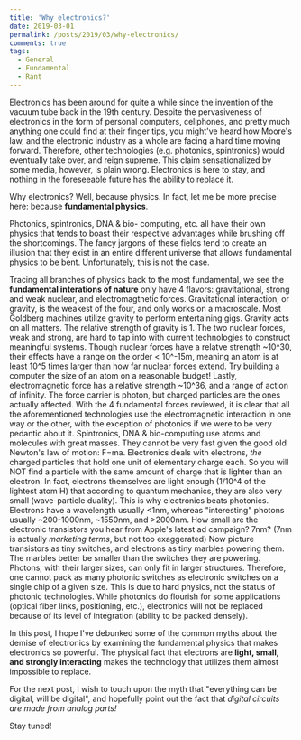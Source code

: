 ```yaml
---
title: 'Why electronics?'
date: 2019-03-01
permalink: /posts/2019/03/why-electronics/
comments: true
tags:
  - General
  - Fundamental
  - Rant
---
```


Electronics has been around for quite a while since the invention of the vacuum tube back in the 19th century. Despite the pervasiveness of electronics in the form of personal computers, cellphones, and pretty much anything one could find at their finger tips, you might've heard how Moore's law, and the electronic industry as a whole are facing a hard time moving forward. Therefore, other technologies (e.g. photonics, spintronics) would eventually take over, and reign supreme. This claim sensationalized by some media, however, is plain wrong. Electronics is here to stay, and nothing in the foreseeable future has the ability to replace it.

Why electronics? Well, because physics. In fact, let me be more precise here: because **fundamental physics**. 

Photonics, spintronics, DNA & bio- computing, etc. all have their own physics that tends to boast their respective advantages while brushing off the shortcomings. The fancy jargons of these fields tend to create an illusion that they exist in an entire different universe that allows fundamental physics to be bent. Unfortunately, this is not the case. 

Tracing all branches of physics back to the most fundamental, we see the **fundamental interations of nature** only have 4 flavors: gravitational, strong and weak nuclear, and electromagtnetic forces. Gravitational interaction, or gravity, is the weakest of the four, and only works on a macroscale. Most Goldberg machines utilize gravity to perform entertaining gigs. Gravity acts on all matters. The relative strength of gravity is 1. The two nuclear forces, weak and strong, are hard to tap into with current technologies to construct meaningful systems. Though nuclear forces have a relatve strength ~10^30, their effects have a range on the order < 10^-15m, meaning an atom is at least 10^5 times larger than how far nuclear forces extend. Try building a computer the size of an atom on a reasonable budget! Lastly, electromagnetic force has a relative strength ~10^36, and a range of action of infinity. The force carrier is photon, but charged particles are the ones actually affected. With the 4 fundamental forces reviewed, it is clear that all the aforementioned technologies use the electromagnetic interaction in one way or the other, with the exception of photonics if we were to be very pedantic about it. Spintronics, DNA & bio-computing use atoms and molecules with great masses. They cannot be very fast given the good old Newton's law of motion: F=ma. Electronics deals with electrons, *the* charged particles that hold one unit of elementary charge each. So you will NOT find a particle with the same amount of charge that is lighter than an electron. In fact, electrons themselves are light enough (1/10^4 of the lightest atom H) that according to quantum mechanics, they are also very small (wave-particle duality). This is why electronics beats photonics. Electrons have a wavelength usually <1nm, whereas "interesting" photons usually ~200-1000nm, ~1550nm, and >2000nm. How small are the electronic transistors you hear from Apple's latest ad campaign? 7nm? (7nm is actually *marketing terms*, but not too exaggerated) Now picture transistors as tiny switches, and electrons as tiny marbles powering them. The marbles better be smaller than the switches they are powering. Photons, with their larger sizes, can only fit in larger structures. Therefore, one cannot pack as many photonic switches as electronic switches on a single chip of a given size. This is due to hard physics, not the status of photonic technologies. While photonics do flourish for some applications (optical fiber links, positioning, etc.), electronics will not be replaced because of its level of integration (ability to be packed densely).

In this post, I hope I've debunked some of the common myths about the demise of electronics by examining the fundamental physics that makes electronics so powerful. The physical fact that electrons are **light, small, and strongly interacting** makes the technology that utilizes them almost impossible to replace. 

For the next post, I wish to touch upon the myth that "everything can be digital, will be digital", and hopefully point out the fact that *digital circuits are made from analog parts!* 

Stay tuned!


